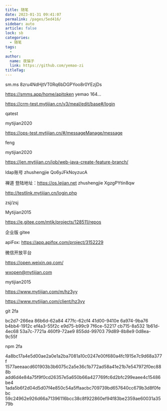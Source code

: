 ```yaml
---
title: 随笔
date: 2023-01-31 09:41:07
permalink: /pages/5ed416/
sidebar: auto
article: false
lock: sb
categories:
  - 随笔
tags:
  - 
author: 
  name: 夜猫子
  link: https://github.com/yemao-zi
titleTag: 
---
```


sm.ms 8zru4NdHjtVT0Rq6bDGPYoo8r0YEzjDs

https://smms.app/home/apitoken yemao 164...

https://crm-test.mytijian.cn/v3/meal/edit/base#/login

qatest

mytijian2020

https://ops-test.mytijian.cn/#/messageManage/message

feng

mytijian2020

https://jen.mytijian.cn/job/web-java-create-feature-branch/

ldap账号 zhushengjie Qo6yJFkNoyzucA

禅道 登陆地址：https://os.lejian.net zhushengjie XgzgPYtin8qw

http://testlink.mytijian.cn/login.php

zsj/zsj

Mytijian2015

https://e.gitee.com/mtjk/projects/128511/repos

企业版 gitee

apiFox: https://app.apifox.com/project/3152229

微信开放平台

https://open.weixin.qq.com/

wxopen@mytijian.com

mytijian2015



https://www.mytijian.com/m/hz3yy

https://www.mytijian.com/client/hz3yy



git 2fa

bc2d7-266ea
86b6d-62a84
477fc-62cf4
41d00-9410e
6a974-9ba76
b4bb4-1912c
ef4a3-55f2c
e9d75-b99c9
7f6ce-52217
cb715-8a532
1b61d-4ec68
53a7c-7721a
460f9-72ae9
855dd-99703
79d89-8b8e9
0d8ea-9c55f

npm 2fa

4a8bc17a4e5d00ae2a0e1a2ba7081a10c0247e00f680a4fc1915e7c9d68a377f
1577aeeaacd601903b3b6075c2a5e36c1b772ad58a41e21b7e547972f0ec888b
add6d4e84a75f9f0cd26357e5a650b66a427769fc6d2bfc299eaee4c15486be4
1ada5b6f2d04d5d07f4e850c54a5ffaacbc709739bd657640cc679b3d8f0febc
59c24962e926d66a71396116bcc38c8f922860ef94f83be2359ae60031a3579b
